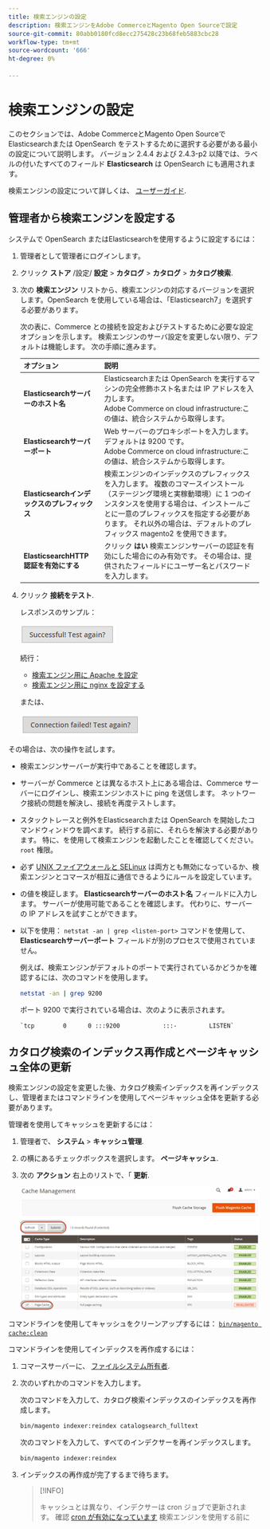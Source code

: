 ```yaml
---
title: 検索エンジンの設定
description: 検索エンジンをAdobe CommerceとMagento Open Sourceで設定
source-git-commit: 80abb0180fcd8ecc275428c23b68feb5883cbc28
workflow-type: tm+mt
source-wordcount: '666'
ht-degree: 0%

---
```



# 検索エンジンの設定

このセクションでは、Adobe CommerceとMagento Open SourceでElasticsearchまたは OpenSearch をテストするために選択する必要がある最小の設定について説明します。 バージョン 2.4.4 および 2.4.3-p2 以降では、ラベルの付いたすべてのフィールド **Elasticsearch** は OpenSearch にも適用されます。

検索エンジンの設定について詳しくは、 [ユーザーガイド](https://docs.magento.com/user-guide/catalog/search-elasticsearch.html).

## 管理者から検索エンジンを設定する

システムで OpenSearch またはElasticsearchを使用するように設定するには：

1. 管理者として管理者にログインします。
1. クリック **ストア** /設定/ **設定** > **カタログ** > **カタログ** > **カタログ検索**.
1. 次の **検索エンジン** リストから、検索エンジンの対応するバージョンを選択します。OpenSearch を使用している場合は、「Elasticsearch7」を選択する必要があります。

   次の表に、Commerce との接続を設定およびテストするために必要な設定オプションを示します。
検索エンジンのサーバ設定を変更しない限り、デフォルトは機能します。 次の手順に進みます。

   | オプション | 説明 |
   |--- |--- |
   | **Elasticsearchサーバーのホスト名** | Elasticsearchまたは OpenSearch を実行するマシンの完全修飾ホスト名または IP アドレスを入力します。<br>Adobe Commerce on cloud infrastructure:この値は、統合システムから取得します。 |
   | **Elasticsearchサーバーポート** | Web サーバーのプロキシポートを入力します。 デフォルトは 9200 です。<br>Adobe Commerce on cloud infrastructure:この値は、統合システムから取得します。 |
   | **Elasticsearchインデックスのプレフィックス** | 検索エンジンのインデックスのプレフィックスを入力します。 複数のコマースインストール（ステージング環境と実稼動環境）に 1 つのインスタンスを使用する場合は、インストールごとに一意のプレフィックスを指定する必要があります。 それ以外の場合は、デフォルトのプレフィックス magento2 を使用できます。 |
   | **ElasticsearchHTTP 認証を有効にする** | クリック **はい** 検索エンジンサーバーの認証を有効にした場合にのみ有効です。 その場合は、提供されたフィールドにユーザー名とパスワードを入力します。 |

1. クリック **接続をテスト**.

   レスポンスのサンプル：

   ![成功](../../assets/configuration/elastic_test-success.png)

   続行：

   - [検索エンジン用に Apache を設定](https://devdocs.magento.com/guides/v2.4/install-gde/prereq/es-config-apache.html)
   - [検索エンジン用に nginx を設定する](https://devdocs.magento.com/guides/v2.4/install-gde/prereq/es-config-nginx.html)

   または、

   ![失敗](../../assets/configuration/elastic_test-fail.png)

その場合は、次の操作を試します。

- 検索エンジンサーバーが実行中であることを確認します。
- サーバーが Commerce とは異なるホスト上にある場合は、Commerce サーバーにログインし、検索エンジンホストに ping を送信します。 ネットワーク接続の問題を解決し、接続を再度テストします。
- スタックトレースと例外をElasticsearchまたは OpenSearch を開始したコマンドウィンドウを調べます。 続行する前に、それらを解決する必要があります。 特に、を使用して検索エンジンを起動したことを確認してください。 `root` 権限。
- 必ず [UNIX ファイアウォールと SELinux](https://devdocs.magento.com/guides/v2.4/install-gde/prereq/elasticsearch.html#firewall-selinux) は両方とも無効になっているか、検索エンジンとコマースが相互に通信できるようにルールを設定しています。
- の値を検証します。 **Elasticsearchサーバーのホスト名** フィールドに入力します。 サーバーが使用可能であることを確認します。 代わりに、サーバーの IP アドレスを試すことができます。
- 以下を使用： `netstat -an | grep <listen-port>` コマンドを使用して、 **Elasticsearchサーバーポート** フィールドが別のプロセスで使用されていません。

   例えば、検索エンジンがデフォルトのポートで実行されているかどうかを確認するには、次のコマンドを使用します。

   ```bash
   netstat -an | grep 9200
   ```

   ポート 9200 で実行されている場合は、次のように表示されます。

   ```terminal
   `tcp        0      0 :::9200            :::-         LISTEN`
   ```

## カタログ検索のインデックス再作成とページキャッシュ全体の更新

検索エンジンの設定を変更した後、カタログ検索インデックスを再インデックスし、管理者またはコマンドラインを使用してページキャッシュ全体を更新する必要があります。

管理者を使用してキャッシュを更新するには：

1. 管理者で、 **システム** > **キャッシュ管理**.
1. の横にあるチェックボックスを選択します。 **ページキャッシュ**.
1. 次の **アクション** 右上のリストで、「 **更新**.

   ![キャッシュ管理](../../assets/configuration/refresh-cache.png)

コマンドラインを使用してキャッシュをクリーンアップするには： [`bin/magento cache:clean`](../cli/manage-cache.md#clean-and-flush-cache-types)

コマンドラインを使用してインデックスを再作成するには：

1. コマースサーバーに、 [ファイルシステム所有者](https://devdocs.magento.com/guides/v2.4/install-gde/prereq/file-sys-perms-over.html).
1. 次のいずれかのコマンドを入力します。

   次のコマンドを入力して、カタログ検索インデックスのインデックスを再作成します。

   ```bash
   bin/magento indexer:reindex catalogsearch_fulltext
   ```

   次のコマンドを入力して、すべてのインデクサーを再インデックスします。

   ```bash
   bin/magento indexer:reindex
   ```

1. インデックスの再作成が完了するまで待ちます。

   >[!INFO]
   >
   >キャッシュとは異なり、インデクサーは cron ジョブで更新されます。 確認 [cron が有効になっています](../cli/configure-cron-jobs.md) 検索エンジンを使用する前に

